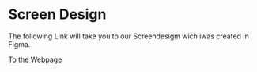 # Screen Design

The following Link will take you to our Screendesigm wich iwas created in Figma.

[To the Webpage](https://www.figma.com/proto/5QhidB0LMuLhlFfJMYOloC/LogiTrack?type=design&version-id=4527654147&node-id=32-118&t=CcQLKrdoCl0HhcUz-0&scaling=scale-down&page-id=0%3A1&starting-point-node-id=3%3A91)
